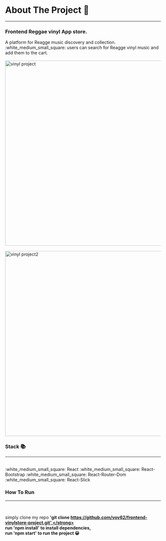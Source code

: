 
<h1>About The Project 🙋</h1>
<hr>
<h3>Frontend Reggae vinyl App store.</h3>
A platform for Reagge music discovery and collection.</br>
:white_medium_small_square: users can search for Reagge vinyl music and add them to the cart.
</br>
</br>


<img width="600" alt="vinyl project" src="https://user-images.githubusercontent.com/71568364/199798929-508ff02e-9b98-4755-ad32-3786f4ce06c5.png">
</br>
</br>

<img width="600" alt="vinyl project2" src="https://user-images.githubusercontent.com/71568364/199799143-ef6aceff-25c4-4b9c-81e6-9fd4a5425ca7.png">

<h3>Stack 📚</h3>
<hr>
</br>
:white_medium_small_square: React
:white_medium_small_square: React-Bootstrap
:white_medium_small_square: React-Router-Dom
:white_medium_small_square: React-Slick


<h3>How To Run </h3>
<hr>
</br>

simply clone my repo <strong> 'git clone https://github.com/vov62/frontend-vinylstore-project.git',</strong></br>
run 'npm install' to install dependencies,</br> 
run 'npm start' to run the project  :grinning:
